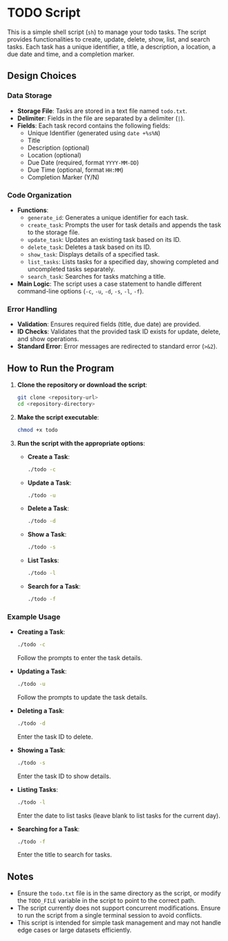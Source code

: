 # TODO Script

This is a simple shell script (`sh`) to manage your todo tasks. The script provides functionalities to create, update, delete, show, list, and search tasks. Each task has a unique identifier, a title, a description, a location, a due date and time, and a completion marker.

## Design Choices

### Data Storage

- **Storage File**: Tasks are stored in a text file named `todo.txt`.
- **Delimiter**: Fields in the file are separated by a delimiter (`|`).
- **Fields**: Each task record contains the following fields:
  - Unique Identifier (generated using `date +%s%N`)
  - Title
  - Description (optional)
  - Location (optional)
  - Due Date (required, format `YYYY-MM-DD`)
  - Due Time (optional, format `HH:MM`)
  - Completion Marker (Y/N)

### Code Organization

- **Functions**:
  - `generate_id`: Generates a unique identifier for each task.
  - `create_task`: Prompts the user for task details and appends the task to the storage file.
  - `update_task`: Updates an existing task based on its ID.
  - `delete_task`: Deletes a task based on its ID.
  - `show_task`: Displays details of a specified task.
  - `list_tasks`: Lists tasks for a specified day, showing completed and uncompleted tasks separately.
  - `search_task`: Searches for tasks matching a title.
- **Main Logic**: The script uses a case statement to handle different command-line options (`-c`, `-u`, `-d`, `-s`, `-l`, `-f`).

### Error Handling

- **Validation**: Ensures required fields (title, due date) are provided.
- **ID Checks**: Validates that the provided task ID exists for update, delete, and show operations.
- **Standard Error**: Error messages are redirected to standard error (`>&2`).

## How to Run the Program

1. **Clone the repository or download the script**:
    ```sh
    git clone <repository-url>
    cd <repository-directory>
    ```

2. **Make the script executable**:
    ```sh
    chmod +x todo
    ```

3. **Run the script with the appropriate options**:

    - **Create a Task**:
        ```sh
        ./todo -c
        ```

    - **Update a Task**:
        ```sh
        ./todo -u
        ```

    - **Delete a Task**:
        ```sh
        ./todo -d
        ```

    - **Show a Task**:
        ```sh
        ./todo -s
        ```

    - **List Tasks**:
        ```sh
        ./todo -l
        ```

    - **Search for a Task**:
        ```sh
        ./todo -f
        ```

### Example Usage

- **Creating a Task**:
    ```sh
    ./todo -c
    ```
    Follow the prompts to enter the task details.

- **Updating a Task**:
    ```sh
    ./todo -u
    ```
    Follow the prompts to update the task details.

- **Deleting a Task**:
    ```sh
    ./todo -d
    ```
    Enter the task ID to delete.

- **Showing a Task**:
    ```sh
    ./todo -s
    ```
    Enter the task ID to show details.

- **Listing Tasks**:
    ```sh
    ./todo -l
    ```
    Enter the date to list tasks (leave blank to list tasks for the current day).

- **Searching for a Task**:
    ```sh
    ./todo -f
    ```
    Enter the title to search for tasks.

## Notes

- Ensure the `todo.txt` file is in the same directory as the script, or modify the `TODO_FILE` variable in the script to point to the correct path.
- The script currently does not support concurrent modifications. Ensure to run the script from a single terminal session to avoid conflicts.
- This script is intended for simple task management and may not handle edge cases or large datasets efficiently.

